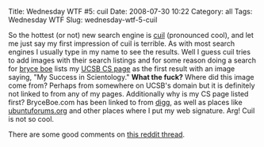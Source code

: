 Title: Wednesday WTF \#5: cuil
Date: 2008-07-30 10:22
Category: all
Tags: Wednesday WTF
Slug: wednesday-wtf-5-cuil

So the hottest (or not) new search engine is [cuil][] (pronounced cool), and
let me just say my first impression of cuil is terrible. As with most search
engines I usually type in my name to see the results. Well I guess cuil tries
to add images with their search listings and for some reason doing a search for
[bryce boe][] lists my [UCSB CS page][] as the first result with an image
saying, "My Success in Scientology." **What the fuck?** Where did this image
come from? Perhaps from somewhere on UCSB's domain but it is definitely not
linked to from any of my pages. Additionally why is my CS page listed first?
BryceBoe.com has been linked to from [digg][], as well as places like
[ubuntuforums.org][] and other places where I put my web signature. Arg! Cuil
is not so cool.

There are some good comments on [this reddit thread][].

  [cuil]: http://cuil.com
  [bryce boe]: http://www.cuil.com/search?q=bryce%20boe&sl=long
  [UCSB CS page]: http://www.cs.ucsb.edu/~bboe/
  [digg]: http://digg.com/
  [ubuntuforums.org]: http://ubuntuforums.org
  [this reddit thread]: http://www.reddit.com/comments/6tsbg/not_so_cuil_after_all/
